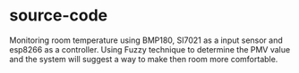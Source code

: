 # source-code
Monitoring room temperature using BMP180, SI7021 as a input sensor and esp8266 as a controller. Using Fuzzy technique to determine the PMV value and the system will suggest a way to make then room more comfortable.
